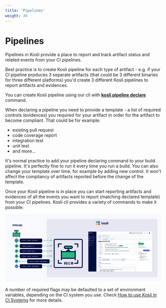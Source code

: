 ```yaml
---
title: 'Pipelines'
weight: 30
---
```

# Pipelines

Pipelines in Kosli provide a place to report and track artifact status and related events from your CI pipelines.

Best practice is to create Kosli pipeline for each type of artifact - e.g. if your CI pipeline prpduces 3 separate artifacts (that could be 3 different binaries for three different platforms) you'd create 3 different Kosli pipelines to report artifacts and evidences. 

You can create Kosli pipeline using our cli with **[kosli pipeline declare](/client_reference/kosli_pipeline_declare/)** command. 

When declaring a pipeline you need to provide a template - a list of required controls (evidences) you required for your artifact in order for the artifact to become compliant. That could be for example:
* existing pull request
* code coverage report
* integration test
* unit test 
* and more...

It's normal practice to add your pipeline declaring command to your build pipeline. It's perfectly fine to run it every time you run a build. You can also change your template over time, for example by adding new control. It won't affect the compliancy of artifacts reported before the change of the template.

Once your Kosli pipeline is in place you can start reporting artifacts and evidences of all the events you want to report (matching declared template) from your CI pipelines. Kosli cli provides a variety of commands to make it possible: 


![Diagram of Pipeline Reporting](/images/pipelines.svg)

A number of required flags may be defaulted to a set of environment variables, depending on the CI system you use. Check [How to use Kosli in CI Systems](/getting_started/use_kosli_in_ci_systems/) for more details.

<!-- 
TODO: 

## Artifacts
## Fingerprints
## Evidences
## Approvals
## Deployments
## Releases 
-->

